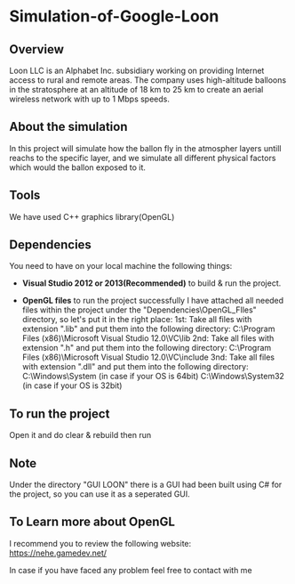 # Simulation-of-Google-Loon
## Overview
 Loon LLC is an Alphabet Inc. subsidiary working on providing Internet access to rural and remote areas. The company uses high-altitude balloons in the stratosphere at an altitude of 18 km to 25 km to create an aerial wireless network with up to 1 Mbps speeds.
## About the simulation
In this project will simulate how the ballon fly in the atmospher layers untill reachs to the specific layer, and we simulate all different physical factors which would the ballon exposed to it.

## Tools
We have used C++ graphics library(OpenGL)

## Dependencies
You need to have on your local machine the following things:

- **Visual Studio 2012 or 2013(Recommended)** to build & run the project.

- **OpenGL files** to run the project successfully
I have attached all needed files within the project under the "Dependencies\OpenGL_FIles" directory, so let's put it in the right place:
1st: Take all files with extension ".lib" and put them into the following directory:
    C:\Program Files (x86)\Microsoft Visual Studio 12.0\VC\lib
2nd: Take all files with extension ".h" and put them into the following directory:
    C:\Program Files (x86)\Microsoft Visual Studio 12.0\VC\include
3nd: Take all files with extension ".dll" and put them into the following directory:
    C:\Windows\System (in case if your OS is 64bit)
    C:\Windows\System32 (in case if your OS is 32bit)
  
## To run the project
  Open it and do clear & rebuild then run
  
## Note
  Under the directory "GUI LOON" there is a GUI had been built using C# for the project, so you can use it as a seperated GUI.

## To Learn more about OpenGL
  I recommend you to review the following website:
    https://nehe.gamedev.net/
    
 In case if you have faced any problem feel free to contact with me
  
